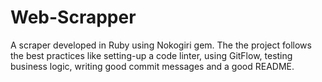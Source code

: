 # Web-Scrapper
A scraper developed in Ruby using Nokogiri gem. The the project follows the best practices like setting-up a code linter, using GitFlow, testing business logic, writing good commit messages and a good README.
